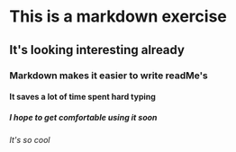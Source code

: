 # This is a markdown exercise
## It's looking interesting already
### Markdown makes it easier to write readMe's
#### It saves a lot of time spent hard typing
##### I hope to get comfortable using it soon
###### It's so cool
